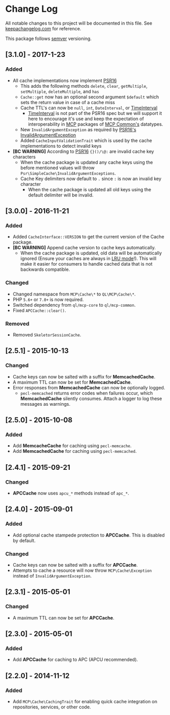 # Change Log
All notable changes to this project will be documented in this file. See [keepachangelog.com](http://keepachangelog.com) for reference.

This package follows [semver](http://semver.org/) versioning.

## [3.1.0] - 2017-1-23
### Added
- All cache implementations now implement [PSR16](http://www.php-fig.org/psr/psr-16/)
    - This adds the following methods `delete`, `clear`, `getMultiple`, `setMultiple`, `deleteMultiple`, and `has`
    - `Cache::get` now has an optional second argument `$default` which sets the return value in case of a cache miss
    - Cache TTL's can now be `null`, `int`, `DateInterval`, or [TimeInterval](https://github.com/quickenloans-mcp/mcp-common#timeinterval)
        - [TimeInterval](https://github.com/quickenloans-mcp/mcp-common#timeinterval) is not part of the PSR16 spec but we will support it here
          to encourage it's use and keep the expectation of interoperability in [MCP](https://github.com/quickenloans-mcp) packages of [MCP Common's](https://github.com/quickenloans-mcp/mcp-common)
          datatypes.
    - New `InvalidArgumentException` as required by [PSR16's InvalidArgumentException](http://www.php-fig.org/psr/psr-16/#invalidargumentexception)
    - Added `CacheInputValidationTrait` which is used by the cache implementations to detect invalid keys
- **[BC WARNING]** According to [PSR16](http://www.php-fig.org/psr/psr-16/) `{}()/\@:` are invalid cache key characters
    - When the cache package is updated any cache keys using the before mentioned values will throw `Psr\SimpleCache\InvalidArgumentExceptions`. 
    - Cache Key delimiters now default to `.` since `:` is now an invalid key character
        - When the cache package is updated all old keys using the default delimiter will be invalid.

## [3.0.0] - 2016-11-21

### Added
- Added `CacheInterface::VERSION` to get the current version of the Cache package.
- **[BC WARNING]** Append cache version to cache keys automatically.
    - When the cache package is updated, old data will be automatically ignored
      (Ensure your caches are always in [LRU mode](https://en.wikipedia.org/wiki/Cache_algorithms#LRU)!).
      This will make it easier for consumers to handle cached data that is not backwards compatible.

### Changed
- Changed namespace from `MCP\Cache\*` to `QL\MCP\Cache\*`.
- PHP `5.6+` or `7.0+` is now required.
- Switched dependency from `ql/mcp-core` to `ql/mcp-common`.
- Fixed `APCCache::clear()`.

### Removed

- Removed `SkeletorSessionCache`.

## [2.5.1] - 2015-10-13

### Changed
- Cache keys can now be salted with a suffix for **MemcachedCache**.
- A maximum TTL can now be set for **MemcachedCache**.
- Error responses from **MemcachedCache** can now be optionally logged.
    - `pecl-memcached` returns error codes when failures occur, which **MemcachedCache** silently consumes. Attach
      a logger to log these messages as warnings.

## [2.5.0] - 2015-10-08

### Added
- Add **MemcacheCache** for caching using `pecl-memcache`.
- Add **MemcachedCache** for caching using `pecl-memcached`.

## [2.4.1] - 2015-09-21

### Changed
- **APCCache** now uses `apcu_*` methods instead of `apc_*`.

## [2.4.0] - 2015-09-01

### Added
- Add optional cache stampede protection to **APCCache**. This is disabled by default.

### Changed
- Cache keys can now be salted with a suffix for **APCCache**.
- Attempts to cache a resource will now throw `MCP\Cache\Exception` instead of `InvalidArgumentException`.

## [2.3.1] - 2015-05-01

### Changed
- A maximum TTL can now be set for **APCCache**.

## [2.3.0] - 2015-05-01

### Added
- Add **APCCache** for caching to APC (APCU recommended).

## [2.2.0] - 2014-11-12

### Added
- Add `MCP\Cache\CachingTrait` for enabling quick cache integration on repositories, services, or other code.
